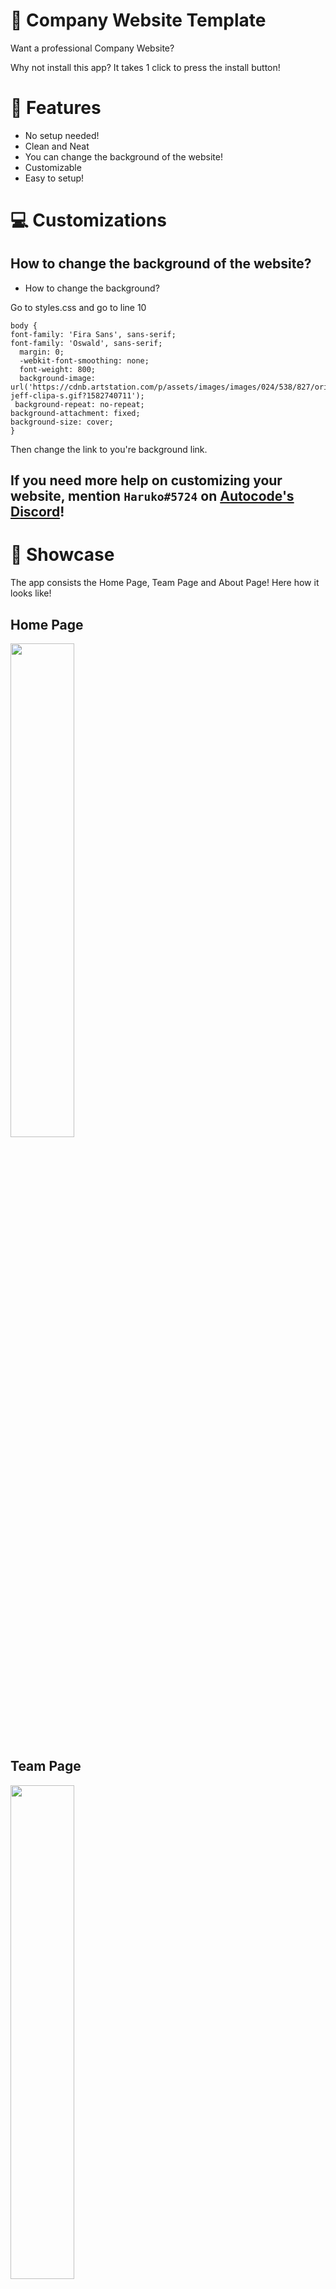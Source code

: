 # 💼 Company Website Template

Want a professional Company Website?

Why not install this app? It takes 1 click to press the install button!

# 🔖 Features
- No setup needed!
- Clean and Neat
- You can change the background of the website!
- Customizable  
- Easy to setup!

# 💻 Customizations

## How to change the background of the website?
- How to change the background?

Go to styles.css and go to line 10
```
body {
font-family: 'Fira Sans', sans-serif;
font-family: 'Oswald', sans-serif;
  margin: 0;
  -webkit-font-smoothing: none;
  font-weight: 800;
  background-image: url('https://cdnb.artstation.com/p/assets/images/images/024/538/827/original/pixel-jeff-clipa-s.gif?1582740711');
 background-repeat: no-repeat;
background-attachment: fixed;
background-size: cover;
}
```
Then change the link to you're background link.

## If you need more help on customizing your website, mention `Haruko#5724` on [Autocode's Discord](https://discord.gg/autocode)!


# 👀 Showcase

The app consists the Home Page, Team Page and About Page!
Here how it looks like!

## Home Page
<img src = "https://media.discordapp.net/attachments/895076029461303306/914381513171275786/unknown.png?width=1093&height=559" width = "45%">

## Team Page
<img src = "https://media.discordapp.net/attachments/895076029461303306/914381603956989962/unknown.png?width=1080&height=559" width = "45%">

## About Page
<img src = "https://media.discordapp.net/attachments/787573666371338260/914821746929049630/unknown.png?width=1094&height=559" width = "45%">



# 🔧 Troubleshoot

DM `Haruko#5724` for troubleshooting or state your problem at [Autocode's Discord](https://discord.gg/autocode)!

# ✍ About the Author
📚 Website: [Haruko's Website]( https://harukolink.api.stdlib.com/developer@botdev/)

🤖 My Bot's Website: [Bot Website](https://orbit-bot.api.stdlib.com/discord-dashboard@dev/home.html) The bot is still in Developed though!

📸 My Youtube Channel [Youtube Channel](https://www.youtube.com/channel/UCgm8Lcx4-PH2m1NunbUb95g)

📖 My Bot's Support Server: [Discord Support Server](https://discord.gg/s4tf4jC5)